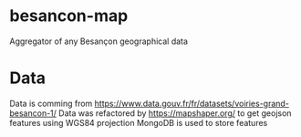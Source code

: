 # besancon-map
Aggregator of any Besançon geographical data

# Data
Data is comming from https://www.data.gouv.fr/fr/datasets/voiries-grand-besancon-1/
Data was refactored by https://mapshaper.org/ to get geojson features using WGS84 projection
MongoDB is used to store features